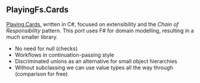 ## PlayingFs.Cards

[Playing.Cards](https://github.com/mindems/Playing.Cards), written in C#, focused on extensibility and the *Chain of Responsibility* pattern. This port uses F# for domain modelling, resulting in a much smaller library.

- No need for null (checks)
- Workflows in continuation-passing style
- Discriminated unions as an alternative for small object hierarchies
- Without subclassing we can use value types all the way through (comparison for free)
